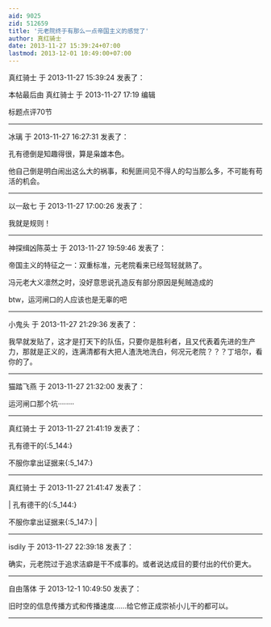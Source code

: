 ```yaml
---
aid: 9025
zid: 512659
title: '元老院终于有那么一点帝国主义的感觉了'
author: 真红骑士
date: 2013-11-27 15:39:24+07:00
lastmod: 2013-12-01 10:49:00+07:00
---
```


真红骑士 于 2013-11-27 15:39:24 发表了：

本帖最后由 真红骑士 于 2013-11-27 17:19 编辑 

标题点评70节

---------

冰璃 于 2013-11-27 16:27:31 发表了：

孔有德倒是知趣得很，算是枭雄本色。

他自己倒是明白闹出这么大的祸事，和髡匪间见不得人的勾当那么多，不可能有苟活的机会。

---------

以一敌七 于 2013-11-27 17:00:26 发表了：

我就是规则！

---------

神探缉凶陈英士 于 2013-11-27 19:59:46 发表了：

帝国主义的特征之一：双重标准，元老院看来已经驾轻就熟了。

冯元老大义凛然之时，没好意思说孔造反有部分原因是髡贼造成的

btw，运河闸口的人应该也是无辜的吧

---------

小鬼头 于 2013-11-27 21:29:36 发表了：

我早就发贴了，这才是打天下的队伍，只要你是胜利者，且又代表着先进的生产力，那就是正义的，连满清都有大把人渣洗地洗白，何况元老院？？？丁培尔，看你的了。

---------

猫踏飞燕 于 2013-11-27 21:32:00 发表了：

运河闸口那个坑········

---------

真红骑士 于 2013-11-27 21:41:19 发表了：

孔有德干的{:5\_144:}

不服你拿出证据来{:5\_147:}

---------

真红骑士 于 2013-11-27 21:41:47 发表了：

| 孔有德干的{:5\_144:}

不服你拿出证据来{:5\_147:} |

---------

isdily 于 2013-11-27 22:39:18 发表了：

确实，元老院过于追求洁癖是干不成事的。或者说达成目的要付出的代价更大。

---------

自由落体 于 2013-12-1 10:49:50 发表了：

旧时空的信息传播方式和传播速度……给它修正成崇祯小儿干的都可以。

---------

